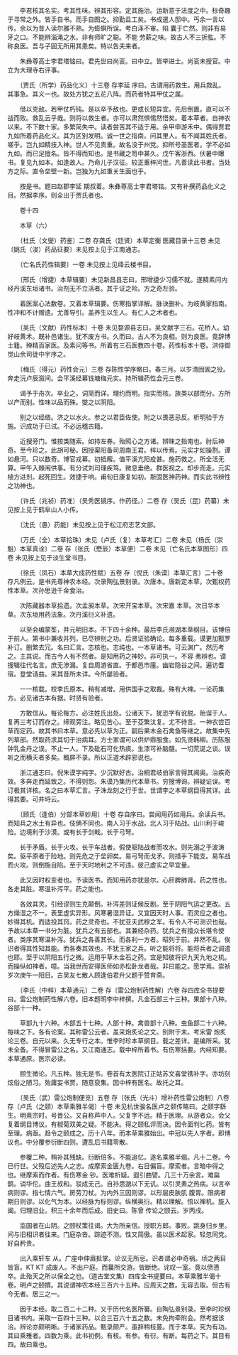 <!-- { "loadSidebar": true } -->
　　李君核其名实。考其性味。辨其形容。定其施治。运新意于法度之中。标奇趣于寻常之外。皆手自书。而手自图之。抑勤且工矣。书成遣人邸中。丐余一言以传。余以为昔人读尔雅不熟。为蟛蜞所误。考白泽不审。陷 囊于亡然。则非有易牙之口。不能辨淄渑之水。非有师旷之聪。不能 劳薪之味。故古人不三折肱。不称良医。吾与子固无所用其患矣。特以告夫来者。

　　朱彝尊高士李君塔铭曰。君先世曰尚衮。曰中立。皆举进士。尚衮未授官。中立为大理寺右评事。

　　〔贾氏（所学）药品化义〕十三卷 存李延 序曰。古谓用药救生。用兵救乱。其事急。其义一也。故处方犹之五花八阵。而药者特其甲仗之属。

　　借以克敌。若甲仗朽钝。是以卒予敌也。更或长短异宜。先后倒置。直可以不战而败。救乱云乎哉。则将以救生者。亦可以肃然惧惕然悟矣。着本草者。自神农以来。不下数十家。多繁简失中。读者尝苦其不适于用。余甲申游禾中。偶得贾君九如所着药品化义。其为区别发明。诚一世之指南。问其里人。有不闻其姓氏者。嗟乎。岂九如精技入神。世人不见贵重。故名没于州党。抑所号圣医者。学不必如九如。而已足擅名。皆不得而知也。是书藏之笥中甚久。戊午客浙西。伏暑中曝书。复见九如本。如逢故人。乃命儿子汉征。较正重梓问世。凡善读此书者。当处方之际。直令垒壁一新。岂独为九如重关生面也乎。

　　按是书。题曰赵郡李延 期叔着。朱彝尊高士李君塔铭。又有补撰药品化义之目。然据李序。则全出于贾氏者也。

　　卷十四

　　本草（六）

　　〔杜氏（文燮）药鉴〕二卷 存龚氏（廷贤）本草定衡 医藏目录十三卷 未见〔姚氏（浚）药品征要〕未见按上见于江南通志。

　　〔亡名氏药性辑要〕一卷 未见按上见绛云楼书目。

　　〔邢氏（增捷）本草辑要〕未见新昌县志曰。邢增捷少习儒不就。遂精素问内经丹溪东垣诸书。治剂无不立活者。其于证之险。方之奇左验。

　　着医案心法数卷。又着本草辑要。伤寒指掌详解。脉诀删补。为岐黄家指南。性冲和不计赠遗。尤善导引。盖养生以生人。有仁人之术者也。

　　〔吴氏（文献）药性标本〕十卷 未见婺源县志曰。吴文献字三石。花桥人。幼好岐黄术。既补邑诸生。犹不废方书。久而曰。古人不为良相。则为良医。竟辞博士籍。殚精百家医。及素问等书。所着有三石医教四十卷。药性标本十卷。洪侍御觉山余司徒中宇序之。

　　〔梅氏（得元）药性会元〕三卷 存陈性学序略曰。春三月。以岁清囹圄之役。奔走沅卢辰溆间。会平溪经幕钱塘梅元实。持所辑药性会元三卷。

　　谒予于舟次。卒业之。词简而详。理约而明。指实而核。族类以部而分。方所以产而别。性味以品而殊。燮之以阴阳。

　　别之以经络。济之以水火。参之以君臣佐使。附之以畏恶忌反。析明验于方施。识成功于已试。不必远稽古籍。

　　近搜旁门。惟按类随索。如持左券。殆照心之方诸。辨昧之指南也。肘后神奇。至今珍之。此胡可秘。因授渠阳备司周南王君。梓以传焉。元实才如操割。谭如悬河。只以数奇。博官戎幕。初抵廨。值平溪亢阳疫甚。施药救之。所全活无算。甲午入棘闱供事。有分试刘司理疾笃。微息垂绝。群医视之。却步而走。元实植方进剂。起死回生。效捷于响。甫旬日康复如初。斯固医神药神。而实此书辨性之功神也。

　　〔许氏（兆祯）药准〕（吴秀医镜序。作药径。）二卷 存〔吴氏（昆）药纂〕未见按上见于鹤阜山人小传。

　　〔沈氏（愚）药能〕未见按上见于松江府志艺文部。

　　〔万氏（全）本草拾珠〕未见〔卢氏（复）本草考汇〕二卷 未见〔杨氏（崇魁）本草真诠〕二卷 存〔张氏（懋辰）本草便〕二卷 未见〔亡名氏本草图形〕四卷 未见按上见于淡生堂书目。

　　〔徐氏（凤石）本草大成药性赋〕五卷 存〔倪氏（朱谟）本草汇言〕二十卷 存凡例云。是书先尊神农本经。次录陶弘景别录。次唐本。唐新定本草。次甄权药性本草。次孙思逊千金食治。

　　次陈藏器本草拾遗。次孟昶本草。次宋开宝本草。次宋嘉 本草。次日华本草。次东垣用药法象。次丹溪衍义补遗。

　　以至会编蒙筌，并元明旧本。不下四十余种。最后李氏濒湖本草纲目。该博倍于前人。第书中兼收并列。已尽辨别之功。后贤证验确论。每多重载。谟更加甄罗补订。删繁去冗。名曰汇言。志核也。志纯也。一本草诸书。可云渊广。然历考之。主其说。而古今人有不然者。是知用药之神妙。非可执一。不容 弗辨也。谟搜辑往代名言。庶无渗漏。复自周游省直。于都邑市廛。幽岩隐谷之间。遍访耆宿。登堂请益。采其昔所未详。今所屡验者。

　　一一核载。校李氏原本。稍有减增。用供国手之取裁。殊有大裨。一论药集方。必见诸古本有据。时贤有验者。

　　方敢信从。每论每方。必注姓氏出处。公诸天下。犹恐字有讹脱。贻误于人。复再三考订而存之。缔观旁注。略见苦心。至于芟繁汰复。尤不待言。一神农尝百草而定药。故其书曰本草。意必先以草为正。嗣后果木金石禽鱼等继之。故集中先列草部。然取药求其切于治病耳。方士家谓可以供炉鼎服食。如先贤韩柳。历陈服钟乳金丹之误。不止一人。下及砒石可化热痰。生漆可补脑髓。一切荒诞之谈。误听之而横夭者多矣。概屏不录。所以正道术辟邪说也。

　　浙江通志曰。倪朱谟字纯字。少沉默好古。治桐君岐伯家言得其阃奥。治疾奇效。多奔走而延致之。不得则怨。朱谟乃集历代本草书。穷搜博询。辨疑证误。考订极其详核。名之曰本草汇言。子洙龙刻之行于世。世谓李之本草纲目得其详。此得其要。可并埒云。

　　〔顾氏（逢伯）分部本草妙用〕十卷 存自序曰。尝闻用药如用兵。余读兵书。而知兵之水土有异也。伎俩不同也。南人习于水战。北人习于陆战。山川利于峻险。边境利于沙漠。或有长于剑戟。长于弓弩。

　　长于矛盾。长于火攻。长于车战者。假使驱陆战者而攻水。则先溺之于波涛矣。驱平原者于险地。则先危之于垒卵矣。易弓弩而戈矛。则措手下能支。易车战而火攻。则倒施自陷。至于天时地利之不可违。彼己虚实之早宜量。

　　此又因时权变者也。予读医书。而知用药亦犹是尔。心肝脾肺肾。药之性也。各走其脏。寒温补泻平。药之能也。

　　各效其灵。引经谬则生克颠倒。补泻差则证候反剧。至于阴阳气运之更改。五方燥湿之不一。表里虚实异形。风寒暑湿异证。又宜因天时人事。而灵应之者也。妙得其机。而适投其窍。药之灵奇也。不犹亚夫武穆之军。有令人不可测识也哉。予故以本草一书分为脏。犹兵之有五部也。其兼经杂药。犹兵之有擅众长堪令使者。类序其寒温补泻。犹兵之各善其长。而各利一方者。昭列于前。井然不乱。俟识者得其性知其能。而各奏其效也。不犹王家之兵。听之能将将。能将兵者之调遣也耶。至于以阴阳五行之微。运用乎草木金石之药。宜是知彼将识九天九地之机。而操纵如神者。噫。当我世而安得医师如赤松卧龙者哉。非曰能之。愿学焉。崇祯岁次庚午一阳日。古吴友七散人顾逢伯君升父题于赞育斋。

　　〔李氏（中梓）本草通元〕二卷 存〔雷公炮制药性解〕六卷 存四库全书提要曰。雷公炮制药性解六卷。旧本题明李中梓撰。凡金石部三十三种。果部十八种。谷部十一种。

　　草部九十六种。木部五十七种。人部十种。禽兽部十八种。虫鱼部二十六种。每味之下。各有论案。其称雷公云者。盖采炮炙论之文。别附于末。考宋雷 炮炙论三卷。自元以来。久无专行之本。惟李时珍本草纲目。载之差详。是编所采。犹未全备。不得冒雷公之名。又江南通志。载中梓所着书。有伤寒括要。内经知要。本草通原。医宗必读。

　　颐生微论。凡五种。独无是书。卷首有太医院订正姑苏文喜堂镌补字。亦坊刻炫俗之陋习。殆庸妄书贾。随意裒集。因中梓有医名。故托之耳。

　　〔吴氏（武）雷公炮制便览〕五卷 存〔张氏（光斗）增补药性雷公炮制〕八卷 存〔卢氏（之颐）本草乘雅半偈〕十卷 未见杭世骏名医卢之颐传略曰。之颐字繇生。明熹宗时。号晋公。又自称芦中人。父复字不远。精于医理。从游者众。会父复着纲目博议。有椒菊双美之疑。不能决。得之颐私评而决。因令面判匕药。皆有至理。病亟。趋令之颐成之。历十八年。而本草乘雅始出。中冠以先人字者。即博议也。中分覆参衍断四则。遭乱后书籍零散。

　　参覆二种。稍补其残缺。衍断倍多。不能追忆。遂名乘雅半偈。凡十二卷。今已行世。父殁后述先人之志。成摩索金匮九卷。右目偏盲。摩索者。言暗中得之也。继摩索而作者。有伤寒金 钞。医难析疑。遐引曲譬。几三十万余言。难扁鹊。诮华佗。曲王叔和。驳成无己。自孙思邈以下无讥。以引灵素之热病。以言卒病则谬。指七情六气。房劳刀杖。为内外三因则谬。以形层皮肤肌 腹胃。限病者期日则谬。以化气为本。以经脉为标则谬。纵横奥衍。精以理解。悟以禅机。旋入闽。归理旧业。积三十余年而后成。旧史曰。陈曾 传论之颐云。岁丙戌。

　　监国者在山阴。之颐杖策往谒。大为所亲信。授职方郎。事败。跳身归乡里。间与旧相识者往来。门庭杂沓。踪迹不测。性又简傲。虽以医术起家。轻忽同党。好自矜贵。

　　出入乘轩车 从。广座中伸眉抵掌。论议无所忌。识者谓必中奇祸。顷之两目皆盲。KT KT 成废人。不出户庭。而曩所交游。皆断绝。诧叹一室。竟以偾懑卒。此殆天之所以保全之也。（道古堂文集）四库全书提要曰。本草乘雅半偈十卷。明卢之颐撰。其说谓神农本经三百六十五种。应周天之数。无容去取。但古有今无者。居三之一。

　　因于本经。取二百二十二种。又于历代名医所纂。自陶弘景别录。至李时珍纲目诸书内。采取一百四十三种。以合三百六十五之数。未免拘牵附会。然考据该洽。辨论亦颇明晰。于诸家药品。甄录颇严。虽辞稍枝蔓。而于本草。究为有功。其曰乘雅者。四数为乘。此书初例。有核。有参。有衍。有断。每药之下。其目有四。故曰乘也。

